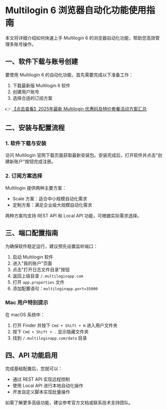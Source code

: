 # Multilogin 6 浏览器自动化功能使用指南

本文将详细介绍如何快速上手 Multilogin 6 的浏览器自动化功能，帮助您高效管理多账号操作。

## 一、软件下载与账号创建

要使用 Multilogin 6 的自动化功能，首先需要完成以下准备工作：

1. 下载最新版 Multilogin 6 软件
2. 创建用户账号
3. 选择合适的订阅方案

👉 [【点击查看】2025年最新 Multilogin 优惠码及特价套餐活动方案汇总](https://bit.ly/multIlogin)

## 二、安装与配置流程

### 1. 软件下载与安装
访问 Multilogin 官网下载页面获取最新安装包。安装完成后，打开软件并点击"创建新账户"按钮完成注册。

### 2. 订阅方案选择
Multilogin 提供两种主要方案：
- Scale 方案：适合中小规模自动化需求
- 定制方案：满足企业级大规模自动化需求

两种方案均支持 REST API 和 Local API 功能，可根据实际需求选择。

## 三、端口配置指南

为确保软件稳定运行，建议预先设置监听端口：

1. 启动 Multilogin 软件
2. 进入"我的账户"页面
3. 点击"打开日志文件目录"按钮
4. 返回上级目录 `/.multiloginapp.com`
5. 打开 `app.properties` 文件
6. 添加配置语句：`multiloginapp.port=35000`

### Mac 用户特别提示
在 macOS 系统中：
1. 打开 Finder 并按下 `Cmd + Shift + H` 进入用户文件夹
2. 按下 `Cmd + Shift + .` 显示隐藏文件夹
3. 找到 `/.multiloginapp.com/data` 目录

## 四、API 功能启用

完成基础配置后，您就可以：
- 通过 REST API 实现远程控制
- 使用 Local API 进行本地自动化操作
- 开发自定义脚本实现批量操作

如需了解更多高级功能，建议参考官方文档或联系技术支持团队。